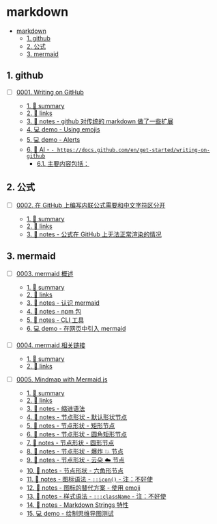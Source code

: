 # markdown

<!-- region:toc -->
- [markdown](#markdown)
  - [1. github](#1-github)
  - [2. 公式](#2-公式)
  - [3. mermaid](#3-mermaid)
<!-- endregion:toc -->

## 1. github

- [ ] [0001. Writing on GitHub](https://github.com/Tdahuyou/markdown/tree/main/0001.%20Writing%20on%20GitHub/README.md) <!-- [locale](./0001.%20Writing%20on%20GitHub/README.md) -->  
  
  <!-- region:toc -->
  - [1. 📝 summary](https://github.com/Tdahuyou/markdown/tree/main/0001.%20Writing%20on%20GitHub/README.md#1--summary)
  - [2. 🔗 links](https://github.com/Tdahuyou/markdown/tree/main/0001.%20Writing%20on%20GitHub/README.md#2--links)
  - [3. 📒 notes - github 对传统的 markdown 做了一些扩展](https://github.com/Tdahuyou/markdown/tree/main/0001.%20Writing%20on%20GitHub/README.md#3--notes---github-对传统的-markdown-做了一些扩展)
  - [4. 💻 demo - Using emojis](https://github.com/Tdahuyou/markdown/tree/main/0001.%20Writing%20on%20GitHub/README.md#4--demo---using-emojis)
  - [5. 💻 demo - Alerts](https://github.com/Tdahuyou/markdown/tree/main/0001.%20Writing%20on%20GitHub/README.md#5--demo---alerts)
  - [6. 🤖 AI - `- https://docs.github.com/en/get-started/writing-on-github`](https://github.com/Tdahuyou/markdown/tree/main/0001.%20Writing%20on%20GitHub/README.md#6--ai-----https//docsgithubcom/en/get-started/writing-on-github)
    - [6.1. 主要内容包括：](https://github.com/Tdahuyou/markdown/tree/main/0001.%20Writing%20on%20GitHub/README.md#61-主要内容包括)
  <!-- endregion:toc -->
  

## 2. 公式

- [ ] [0002. 在 GitHub 上编写内联公式需要和中文字符区分开](https://github.com/Tdahuyou/markdown/tree/main/0002.%20%E5%9C%A8%20GitHub%20%E4%B8%8A%E7%BC%96%E5%86%99%E5%86%85%E8%81%94%E5%85%AC%E5%BC%8F%E9%9C%80%E8%A6%81%E5%92%8C%E4%B8%AD%E6%96%87%E5%AD%97%E7%AC%A6%E5%8C%BA%E5%88%86%E5%BC%80/README.md) <!-- [locale](./0002.%20%E5%9C%A8%20GitHub%20%E4%B8%8A%E7%BC%96%E5%86%99%E5%86%85%E8%81%94%E5%85%AC%E5%BC%8F%E9%9C%80%E8%A6%81%E5%92%8C%E4%B8%AD%E6%96%87%E5%AD%97%E7%AC%A6%E5%8C%BA%E5%88%86%E5%BC%80/README.md) -->  
  
  <!-- region:toc -->
  - [1. 📝 summary](https://github.com/Tdahuyou/markdown/tree/main/0002.%20%E5%9C%A8%20GitHub%20%E4%B8%8A%E7%BC%96%E5%86%99%E5%86%85%E8%81%94%E5%85%AC%E5%BC%8F%E9%9C%80%E8%A6%81%E5%92%8C%E4%B8%AD%E6%96%87%E5%AD%97%E7%AC%A6%E5%8C%BA%E5%88%86%E5%BC%80/README.md#1--summary)
  - [2. 🔗 links](https://github.com/Tdahuyou/markdown/tree/main/0002.%20%E5%9C%A8%20GitHub%20%E4%B8%8A%E7%BC%96%E5%86%99%E5%86%85%E8%81%94%E5%85%AC%E5%BC%8F%E9%9C%80%E8%A6%81%E5%92%8C%E4%B8%AD%E6%96%87%E5%AD%97%E7%AC%A6%E5%8C%BA%E5%88%86%E5%BC%80/README.md#2--links)
  - [3. 📒 notes - 公式在 GitHub 上无法正常渲染的情况](https://github.com/Tdahuyou/markdown/tree/main/0002.%20%E5%9C%A8%20GitHub%20%E4%B8%8A%E7%BC%96%E5%86%99%E5%86%85%E8%81%94%E5%85%AC%E5%BC%8F%E9%9C%80%E8%A6%81%E5%92%8C%E4%B8%AD%E6%96%87%E5%AD%97%E7%AC%A6%E5%8C%BA%E5%88%86%E5%BC%80/README.md#3--notes---公式在-github-上无法正常渲染的情况)
  <!-- endregion:toc -->
  

## 3. mermaid

- [ ] [0003. mermaid 概述](https://github.com/Tdahuyou/markdown/tree/main/0003.%20mermaid%20%E6%A6%82%E8%BF%B0/README.md) <!-- [locale](./0003.%20mermaid%20%E6%A6%82%E8%BF%B0/README.md) -->  
  
  <!-- region:toc -->
  - [1. 📝 summary](https://github.com/Tdahuyou/markdown/tree/main/0003.%20mermaid%20%E6%A6%82%E8%BF%B0/README.md#1--summary)
  - [2. 🔗 links](https://github.com/Tdahuyou/markdown/tree/main/0003.%20mermaid%20%E6%A6%82%E8%BF%B0/README.md#2--links)
  - [3. 📒 notes - 认识 mermaid](https://github.com/Tdahuyou/markdown/tree/main/0003.%20mermaid%20%E6%A6%82%E8%BF%B0/README.md#3--notes---认识-mermaid)
  - [4. 📒 notes - npm 包](https://github.com/Tdahuyou/markdown/tree/main/0003.%20mermaid%20%E6%A6%82%E8%BF%B0/README.md#4--notes---npm-包)
  - [5. 📒 notes - CLI 工具](https://github.com/Tdahuyou/markdown/tree/main/0003.%20mermaid%20%E6%A6%82%E8%BF%B0/README.md#5--notes---cli-工具)
  - [6. 💻 demo - 在网页中引入 mermaid](https://github.com/Tdahuyou/markdown/tree/main/0003.%20mermaid%20%E6%A6%82%E8%BF%B0/README.md#6--demo---在网页中引入-mermaid)
  <!-- endregion:toc -->
  

- [ ] [0004. mermaid 相关链接](https://github.com/Tdahuyou/markdown/tree/main/0004.%20mermaid%20%E7%9B%B8%E5%85%B3%E9%93%BE%E6%8E%A5/README.md) <!-- [locale](./0004.%20mermaid%20%E7%9B%B8%E5%85%B3%E9%93%BE%E6%8E%A5/README.md) -->  
  
  <!-- region:toc -->
  - [1. 📝 summary](https://github.com/Tdahuyou/markdown/tree/main/0004.%20mermaid%20%E7%9B%B8%E5%85%B3%E9%93%BE%E6%8E%A5/README.md#1--summary)
  - [2. 🔗 links](https://github.com/Tdahuyou/markdown/tree/main/0004.%20mermaid%20%E7%9B%B8%E5%85%B3%E9%93%BE%E6%8E%A5/README.md#2--links)
  <!-- endregion:toc -->
  

- [ ] [0005. Mindmap with Mermaid.js](https://github.com/Tdahuyou/markdown/tree/main/0005.%20Mindmap%20with%20Mermaid.js/README.md) <!-- [locale](./0005.%20Mindmap%20with%20Mermaid.js/README.md) -->  
  
  <!-- region:toc -->
  - [1. 📝 summary](https://github.com/Tdahuyou/markdown/tree/main/0005.%20Mindmap%20with%20Mermaid.js/README.md#1--summary)
  - [2. 🔗 links](https://github.com/Tdahuyou/markdown/tree/main/0005.%20Mindmap%20with%20Mermaid.js/README.md#2--links)
  - [3. 📒 notes - 缩进语法](https://github.com/Tdahuyou/markdown/tree/main/0005.%20Mindmap%20with%20Mermaid.js/README.md#3--notes---缩进语法)
  - [4. 📒 notes - 节点形状 - 默认形状节点](https://github.com/Tdahuyou/markdown/tree/main/0005.%20Mindmap%20with%20Mermaid.js/README.md#4--notes---节点形状---默认形状节点)
  - [5. 📒 notes - 节点形状 - 矩形节点](https://github.com/Tdahuyou/markdown/tree/main/0005.%20Mindmap%20with%20Mermaid.js/README.md#5--notes---节点形状---矩形节点)
  - [6. 📒 notes - 节点形状 - 圆角矩形节点](https://github.com/Tdahuyou/markdown/tree/main/0005.%20Mindmap%20with%20Mermaid.js/README.md#6--notes---节点形状---圆角矩形节点)
  - [7. 📒 notes - 节点形状 - 圆形节点](https://github.com/Tdahuyou/markdown/tree/main/0005.%20Mindmap%20with%20Mermaid.js/README.md#7--notes---节点形状---圆形节点)
  - [8. 📒 notes - 节点形状 - 爆炸 💥 节点](https://github.com/Tdahuyou/markdown/tree/main/0005.%20Mindmap%20with%20Mermaid.js/README.md#8--notes---节点形状---爆炸--节点)
  - [9. 📒 notes - 节点形状 - 云朵 ☁️ 节点](https://github.com/Tdahuyou/markdown/tree/main/0005.%20Mindmap%20with%20Mermaid.js/README.md#9--notes---节点形状---云朵-☁-节点)
  - [10. 📒 notes - 节点形状 - 六角形节点](https://github.com/Tdahuyou/markdown/tree/main/0005.%20Mindmap%20with%20Mermaid.js/README.md#10--notes---节点形状---六角形节点)
  - [11. 📒 notes - 图标语法 - `::icon()` - 注：不好使](https://github.com/Tdahuyou/markdown/tree/main/0005.%20Mindmap%20with%20Mermaid.js/README.md#11--notes---图标语法---icon()---注不好使)
  - [12. 📒 notes - 图标的替代方案 - 使用 emoji](https://github.com/Tdahuyou/markdown/tree/main/0005.%20Mindmap%20with%20Mermaid.js/README.md#12--notes---图标的替代方案---使用-emoji)
  - [13. 📒 notes - 样式语法 - `:::className` - 注：不好使](https://github.com/Tdahuyou/markdown/tree/main/0005.%20Mindmap%20with%20Mermaid.js/README.md#13--notes---样式语法---classname---注不好使)
  - [14. 📒 notes - Markdown Strings 特性](https://github.com/Tdahuyou/markdown/tree/main/0005.%20Mindmap%20with%20Mermaid.js/README.md#14--notes---markdown-strings-特性)
  - [15. 💻 demo - 绘制思维导图测试](https://github.com/Tdahuyou/markdown/tree/main/0005.%20Mindmap%20with%20Mermaid.js/README.md#15--demo---绘制思维导图测试)
  <!-- endregion:toc -->
  
